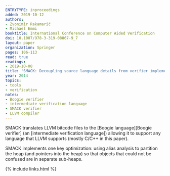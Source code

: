 ```yaml
---
ENTRYTYPE: inproceedings
added: 2019-10-12
authors:
- Zvonimir Rakamarić
- Michael Emmi
booktitle: International Conference on Computer Aided Verification
doi: 10.1007/978-3-319-08867-9_7
layout: paper
organization: Springer
pages: 106-113
read: true
readings:
- 2019-10-08
title: 'SMACK: Decoupling source language details from verifier implementations'
year: 2014
topics:
- tools
- verification
notes:
- Boogie verifier
- intermediate verification language
- SMACK verifier
- LLVM compiler
---
```


SMACK translates LLVM bitcode files to the [Boogie language][Boogie verifier]
(an [intermediate verification language])
allowing it to support any language that LLVM supports (mostly C/C++ in this
paper).

SMACK implements one key optimization: using alias analysis to partition the
heap (and pointers into the heap) so that objects that could not be confused
are in separate sub-heaps.

{% include links.html %}
